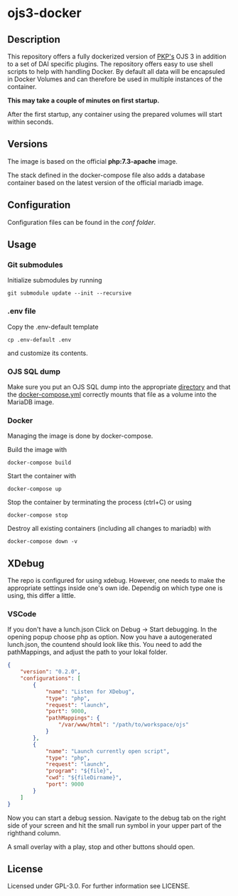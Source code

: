 # ojs3-docker

## Description

This repository offers a fully dockerized version of [PKP's](https://pkp.sfu.ca/) OJS 3 in addition to a set of DAI specific plugins. The repository offers easy to use shell scripts to help with handling Docker. By default all data will be encapsuled in Docker Volumes and can therefore be used in multiple instances of the container.

**This may take a couple of minutes on first startup.**

After the first startup, any container using the prepared volumes will start within seconds.

## Versions

The image is based on the official **php:7.3-apache** image.

The stack defined in the docker-compose file also adds a database container based on the latest version of the official mariadb image.

## Configuration

Configuration files can be found in the _conf folder_.

## Usage

### Git submodules

Initialize submodules by running

    git submodule update --init --recursive
    
    
### .env file
Copy the .env-default template 

    cp .env-default .env

and customize its contents.

### OJS SQL dump

Make sure you put an OJS SQL dump into the appropriate [directory](mariadb_data) and that the [docker-compose.yml](docker-compose.yml) correctly mounts that file as a volume into the MariaDB image.

### Docker

Managing the image is done by docker-compose.

Build the image with

    docker-compose build

Start the container with

    docker-compose up

Stop the container by terminating the process (ctrl+C) or using

    docker-compose stop
    
Destroy all existing containers (including all changes to mariadb) with

    docker-compose down -v
    
## XDebug

The repo is configured for using xdebug. However, one needs to make the appropriate settings inside one's own ide. Dependig on which type one is using, this differ a little. 

### VSCode

If you don't have a lunch.json
Click on Debug -> Start debugging. In the opening popup choose php as option. 
Now you have a autogenerated lunch.json, the countend should look like this.
You need to add the pathMappings, and adjust the path to your lokal folder.

```json
{
    "version": "0.2.0",
    "configurations": [
        {
            "name": "Listen for XDebug",
            "type": "php",
            "request": "launch",
            "port": 9000,
            "pathMappings": {
                "/var/www/html": "/path/to/workspace/ojs"
            }
        },
        {
            "name": "Launch currently open script",
            "type": "php",
            "request": "launch",
            "program": "${file}",
            "cwd": "${fileDirname}",
            "port": 9000
        }
    ]
}
```

Now you can start a debug session. Navigate to the debug tab on the right side of your screen and hit the small run symbol in your upper part of the righthand column.

A small overlay with a play, stop and other buttons should open.

## License

Licensed under GPL-3.0. For further information see LICENSE.

